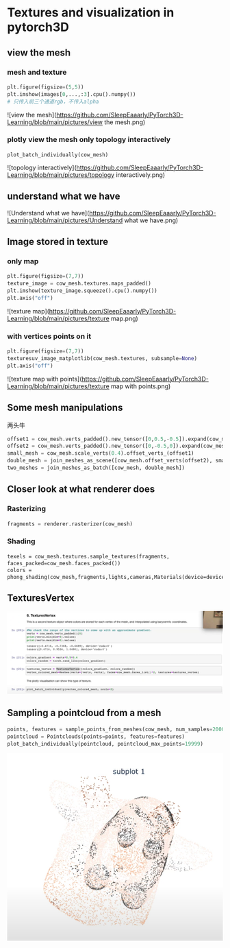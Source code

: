 # Textures and visualization in pytorch3D

## view the mesh

### mesh and texture

```python
plt.figure(figsize=(5,5))
plt.imshow(images[0,...,:3].cpu().numpy())
# 只传入前三个通道rgb，不传入alpha
```

![view the mesh](https://github.com/SleepEaaarly/PyTorch3D-Learning/blob/main/pictures/view the mesh.png)

### plotly view the mesh only topology interactively

```
plot_batch_individually(cow_mesh)
```

![topology interactively](https://github.com/SleepEaaarly/PyTorch3D-Learning/blob/main/pictures/topology interactively.png)

## understand what we have

![Understand what we have](https://github.com/SleepEaaarly/PyTorch3D-Learning/blob/main/pictures/Understand what we have.png)

## Image stored in texture

### only map

```python
plt.figure(figsize=(7,7))
texture_image = cow_mesh.textures.maps_padded()
plt.imshow(texture_image.squeeze().cpu().numpy())
plt.axis("off")
```

![texture map](https://github.com/SleepEaaarly/PyTorch3D-Learning/blob/main/pictures/texture map.png)

### with vertices points on it

```python
plt.figure(figsize=(7,7))
texturesuv_image_matplotlib(cow_mesh.textures, subsample=None)
plt.axis("off")
```

![texture map with points](https://github.com/SleepEaaarly/PyTorch3D-Learning/blob/main/pictures/texture map with points.png)

## Some mesh manipulations

两头牛

```python
offset1 = cow_mesh.verts_padded().new_tensor([0,0.5,-0.5]).expand(cow_mesh.verts_packed().shape)
offset2 = cow_mesh.verts_padded().new_tensor([0,-0.5,0]).expand(cow_mesh.verts_packed().shape)
small_mesh = cow_mesh.scale_verts(0.4).offset_verts_(offset1)
double_mesh = join_meshes_as_scene([cow_mesh.offset_verts(offset2), small_mesh])
two_meshes = join_meshes_as_batch([cow_mesh, double_mesh])
```

## Closer look at what renderer does

### Rasterizing

```python
fragments = renderer.rasterizer(cow_mesh)
```

### Shading

```
texels = cow_mesh.textures.sample_textures(fragments, faces_packed=cow_mesh.faces_packed())
colors = phong_shading(cow_mesh,fragments,lights,cameras,Materials(device=device),texels)
```

## TexturesVertex

![TexturesVertex](https://github.com/SleepEaaarly/PyTorch3D-Learning/blob/main/pictures/TexturesVertex.png)

## Sampling a pointcloud from a mesh

```python
points, features = sample_points_from_meshes(cow_mesh, num_samples=20000, return_textures=True)
pointcloud = Pointclouds(points=points, features=features)
plot_batch_individually(pointcloud, pointcloud_max_points=19999)
```

![pointcloud](https://github.com/SleepEaaarly/PyTorch3D-Learning/blob/main/pictures/pointcloud.png)
